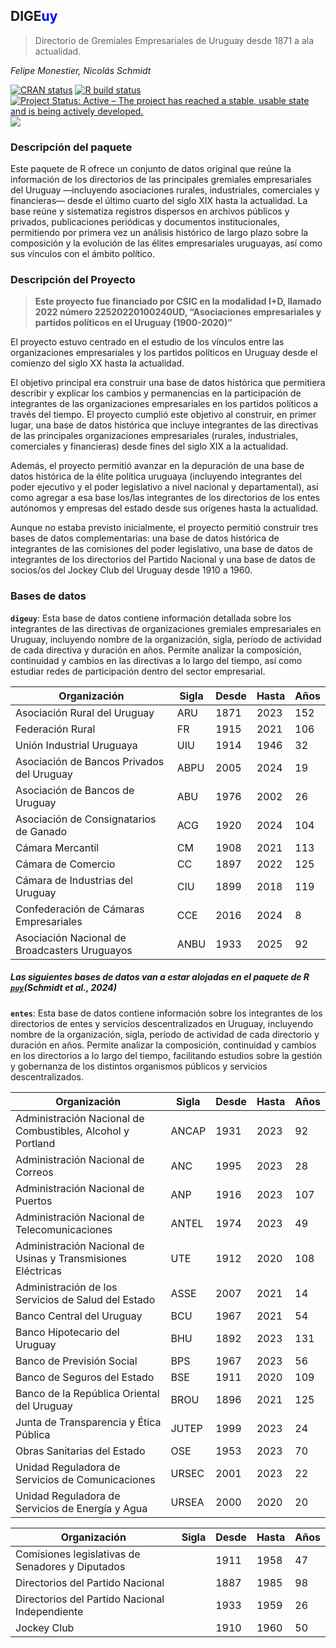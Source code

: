 
<!-- README.md is generated from README.Rmd. Please edit that file -->

## DIGE<b style='color:blue'>uy</b>

> Directorio de Gremiales Empresariales de Uruguay desde 1871 a ala
> actualidad.

*Felipe Monestier, Nicolás Schmidt*

<!-- badges: start -->

[![CRAN
status](https://www.r-pkg.org/badges/version/Boreluy)](https://CRAN.R-project.org/package=DIGEuy)
[![R build
status](https://github.com/Nicolas-Schmidt/Boreluy/workflows/R-CMD-check/badge.svg)](https://github.com/Nicolas-Schmidt/DIGEuy/actions)
[![Project Status: Active – The project has reached a stable, usable
state and is being actively
developed.](https://www.repostatus.org/badges/latest/active.svg)](https://www.repostatus.org/#active)
[![](https://img.shields.io/badge/devel%20version-0.1.0-orange.svg)](https://github.com/Nicolas-Schmidt/DIGEuy)

<!-- badges: end -->

### Descripción del paquete

Este paquete de R ofrece un conjunto de datos original que reúne la
información de los directorios de las principales gremiales
empresariales del Uruguay —incluyendo asociaciones rurales,
industriales, comerciales y financieras— desde el último cuarto del
siglo XIX hasta la actualidad. La base reúne y sistematiza registros
dispersos en archivos públicos y privados, publicaciones periódicas y
documentos institucionales, permitiendo por primera vez un análisis
histórico de largo plazo sobre la composición y la evolución de las
élites empresariales uruguayas, así como sus vínculos con el ámbito
político.

### Descripción del Proyecto

> **Este proyecto fue financiado por CSIC en la modalidad I+D, llamado
> 2022 número 22520220100240UD, “Asociaciones empresariales y partidos
> políticos en el Uruguay (1900-2020)”**

El proyecto estuvo centrado en el estudio de los vínculos entre las
organizaciones empresariales y los partidos políticos en Uruguay desde
el comienzo del siglo XX hasta la actualidad.

El objetivo principal era construir una base de datos histórica que
permitiera describir y explicar los cambios y permanencias en la
participación de integrantes de las organizaciones empresariales en los
partidos políticos a través del tiempo. El proyecto cumplió este
objetivo al construir, en primer lugar, una base de datos histórica que
incluye integrantes de las directivas de las principales organizaciones
empresariales (rurales, industriales, comerciales y financieras) desde
fines del siglo XIX a la actualidad.

Además, el proyecto permitió avanzar en la depuración de una base de
datos histórica de la élite política uruguaya (incluyendo integrantes
del poder ejecutivo y el poder legislativo a nivel nacional y
departamental), así como agregar a esa base los/las integrantes de los
directorios de los entes autónomos y empresas del estado desde sus
orígenes hasta la actualidad.

Aunque no estaba previsto inicialmente, el proyecto permitió construir
tres bases de datos complementarias: una base de datos histórica de
integrantes de las comisiones del poder legislativo, una base de datos
de integrantes de los directorios del Partido Nacional y una base de
datos de socios/os del Jockey Club del Uruguay desde 1910 a 1960.

### Bases de datos

**`digeuy`**: Esta base de datos contiene información detallada sobre
los integrantes de las directivas de organizaciones gremiales
empresariales en Uruguay, incluyendo nombre de la organización, sigla,
período de actividad de cada directiva y duración en años. Permite
analizar la composición, continuidad y cambios en las directivas a lo
largo del tiempo, así como estudiar redes de participación dentro del
sector empresarial.

| Organización                                  | Sigla | Desde | Hasta | Años |
|-----------------------------------------------|-------|-------|-------|------|
| Asociación Rural del Uruguay                  | ARU   | 1871  | 2023  | 152  |
| Federación Rural                              | FR    | 1915  | 2021  | 106  |
| Unión Industrial Uruguaya                     | UIU   | 1914  | 1946  | 32   |
| Asociación de Bancos Privados del Uruguay     | ABPU  | 2005  | 2024  | 19   |
| Asociación de Bancos de Uruguay               | ABU   | 1976  | 2002  | 26   |
| Asociación de Consignatarios de Ganado        | ACG   | 1920  | 2024  | 104  |
| Cámara Mercantil                              | CM    | 1908  | 2021  | 113  |
| Cámara de Comercio                            | CC    | 1897  | 2022  | 125  |
| Cámara de Industrias del Uruguay              | CIU   | 1899  | 2018  | 119  |
| Confederación de Cámaras Empresariales        | CCE   | 2016  | 2024  | 8    |
| Asociación Nacional de Broadcasters Uruguayos | ANBU  | 1933  | 2025  | 92   |

##### Las siguientes bases de datos van a estar alojadas en el paquete de R [**`puy`**](https://nicolas-schmidt.github.io/puy/)(Schmidt et al., 2024)

**`entes`**: Esta base de datos contiene información sobre los
integrantes de los directorios de entes y servicios descentralizados en
Uruguay, incluyendo nombre de la organización, sigla, período de
actividad de cada directorio y duración en años. Permite analizar la
composición, continuidad y cambios en los directorios a lo largo del
tiempo, facilitando estudios sobre la gestión y gobernanza de los
distintos organismos públicos y servicios descentralizados.

| Organización | Sigla | Desde | Hasta | Años |
|----|----|----|----|----|
| Administración Nacional de Combustibles, Alcohol y Portland | ANCAP | 1931 | 2023 | 92 |
| Administración Nacional de Correos | ANC | 1995 | 2023 | 28 |
| Administración Nacional de Puertos | ANP | 1916 | 2023 | 107 |
| Administración Nacional de Telecomunicaciones | ANTEL | 1974 | 2023 | 49 |
| Administración Nacional de Usinas y Transmisiones Eléctricas | UTE | 1912 | 2020 | 108 |
| Administración de los Servicios de Salud del Estado | ASSE | 2007 | 2021 | 14 |
| Banco Central del Uruguay | BCU | 1967 | 2021 | 54 |
| Banco Hipotecario del Uruguay | BHU | 1892 | 2023 | 131 |
| Banco de Previsión Social | BPS | 1967 | 2023 | 56 |
| Banco de Seguros del Estado | BSE | 1911 | 2020 | 109 |
| Banco de la República Oriental del Uruguay | BROU | 1896 | 2021 | 125 |
| Junta de Transparencia y Ética Pública | JUTEP | 1999 | 2023 | 24 |
| Obras Sanitarias del Estado | OSE | 1953 | 2023 | 70 |
| Unidad Reguladora de Servicios de Comunicaciones | URSEC | 2001 | 2023 | 22 |
| Unidad Reguladora de Servicios de Energía y Agua | URSEA | 2000 | 2020 | 20 |

| Organización                                     | Sigla | Desde | Hasta | Años |
|--------------------------------------------------|-------|-------|-------|------|
| Comisiones legislativas de Senadores y Diputados |       | 1911  | 1958  | 47   |
| Directorios del Partido Nacional                 |       | 1887  | 1985  | 98   |
| Directorios del Partido Nacional Independiente   |       | 1933  | 1959  | 26   |
| Jockey Club                                      |       | 1910  | 1960  | 50   |
